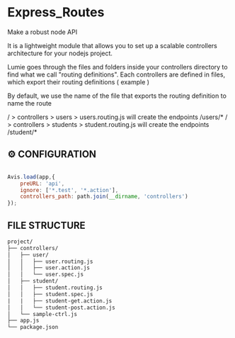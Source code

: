 # Express_Routes
Make a robust node API

It is a lightweight module that allows you to set up a scalable controllers architecture for your nodejs project.

Lumie goes through the files and folders inside your controllers directory to find what we call "routing definitions".
Each controllers are defined in files, which export their routing definitions ( example )

By default, we use the name of the file that exports the routing definition to name the route

/ > controllers > users > users.routing.js will create the endpoints /users/*
/ > controllers > students > student.routing.js will create the endpoints /student/*
## ⚙️ CONFIGURATION

```js

Avis.load(app,{
	preURL: 'api',
	ignore: ['*.test', '*.action'],
	controllers_path: path.join(__dirname, 'controllers')
});

```


## FILE STRUCTURE
```txt
project/
├── controllers/
│   ├── user/
│   │   ├── user.routing.js
│   │   ├── user.action.js
│   │   └── user.spec.js
│   ├── student/
│   │   ├── student.routing.js
│   │   ├── student.spec.js
|   |   ├── student-get.action.js
│   │   └── student-post.action.js
│   └── sample-ctrl.js
├── app.js
└── package.json
```
